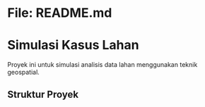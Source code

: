 # File: README.md
# Simulasi Kasus Lahan

Proyek ini untuk simulasi analisis data lahan menggunakan teknik geospatial.

## Struktur Proyek
